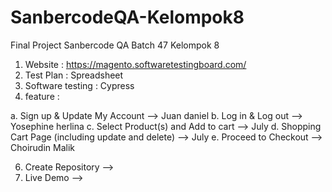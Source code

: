# SanbercodeQA-Kelompok8
Final Project Sanbercode QA Batch 47 Kelompok 8

1. Website : https://magento.softwaretestingboard.com/
2. Test Plan : Spreadsheet
3. Software testing : Cypress
4. feature :
	
  a. Sign up & Update My Account --> Juan daniel
  b. Log in & Log out --> Yosephine herlina 
  c. Select Product(s) and Add to cart --> July
  d. Shopping Cart Page (including update and delete) --> July
  e. Proceed to Checkout --> Choirudin Malik

6. Create Repository -->
7. Live Demo -->
